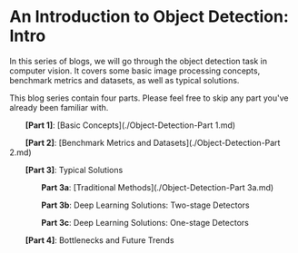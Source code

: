# An Introduction to Object Detection: Intro

In this series of blogs, we will go through the object detection task in computer vision. It covers some basic image processing concepts, benchmark metrics and datasets, as well as typical solutions. 

This blog series contain four parts. Please feel free to skip any part you've already been familiar with. 

&emsp;&emsp;**[Part 1]**: [Basic Concepts](./Object-Detection-Part 1.md)

&emsp;&emsp;**[Part 2]**: [Benchmark Metrics and Datasets](./Object-Detection-Part 2.md)

&emsp;&emsp;**[Part 3]**: Typical Solutions

&emsp;&emsp;&emsp;&emsp;**Part 3a**: [Traditional Methods](./Object-Detection-Part 3a.md)

&emsp;&emsp;&emsp;&emsp;**Part 3b**: Deep Learning Solutions: Two-stage Detectors

&emsp;&emsp;&emsp;&emsp;**Part 3c**: Deep Learning Solutions: One-stage Detectors

&emsp;&emsp;**[Part 4]**: Bottlenecks and Future Trends


